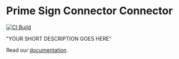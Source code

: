 # Prime Sign Connector Connector

[![CI Build](https://github.com/axonivy-market/prime-sign/actions/workflows/ci.yml/badge.svg)](https://github.com/axonivy-market/prime-sign/actions/workflows/ci.yml)

"YOUR SHORT DESCRIPTION GOES HERE"

Read our [documentation](prime-sign-product/README.md).
